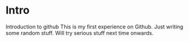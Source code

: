 # Intro
Introduction to github
This is my first experience on Github.
Just writing some random stuff.
Will try serious stuff next time onwards.

